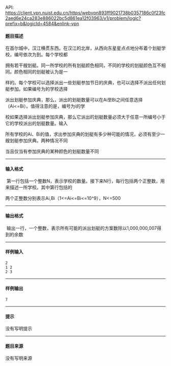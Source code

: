 API: https://client.vpn.nuist.edu.cn/https/webvpn893ff9021738b0357186c0f23fc2aed6e24ca283e886022bc5d861ea12f03963/v1/problem/logic?prefix=b&logicId=4584&enlink-vpn

#### 题目描述

在首尔城中，汉江横贯东西。在汉江的北岸，从西向东星星点点地分布着个划艇学校，编号依次为到。每个学校都

拥有若干艘划艇。同一所学校的所有划艇颜色相同，不同的学校的划艇颜色互不相同。颜色相同的划艇被认为是一

样的。每个学校可以选择派出一些划艇参加节日的庆典，也可以选择不派出任何划艇参加。如果编号为的学校选择

派出划艇参加庆典，那么，派出的划艇数量可以在Ai至Bi之间任意选择（Ai<=Bi）。值得注意的是，编号为i的学

校如果选择派出划艇参加庆典，那么它派出的划艇数量必须大于任意一所编号小于它的学校派出的划艇数量。输入

所有学校的Ai、Bi的值，求出参加庆典的划艇有多少种可能的情况，必须有至少一艘划艇参加庆典。两种情况不同

当且仅当有参加庆典的某种颜色的划艇数量不同

---

#### 输入格式

 第一行包括一个整数N，表示学校的数量。接下来N行，每行包括两个正整数，用来描述一所学校。其中第行包括的

两个正整数分别表示Ai,Bi（1<=Ai<=Bi<=10^9），N<=500

---

#### 输出格式

 输出一行，一个整数，表示所有可能的派出划艇的方案数除以1,000,000,007得到的余数

---

#### 样例输入
```
2
1 2
2 3
```

---

#### 样例输出
```
7
```

---

#### 提示

没有写明提示

---

#### 题目来源

没有写明来源